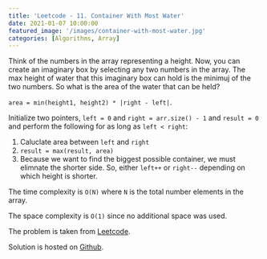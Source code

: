 ```yaml
---
title: 'Leetcode - 11. Container With Most Water'
date: 2021-01-07 10:00:00
featured_image: '/images/container-with-most-water.jpg'
categories: [Algorithms, Array]
---
```


Think of the numbers in the array representing a height. Now, you can create an imaginary box by selecting any two numbers in the array. The max height of water that this imaginary box can hold is the minimuj of the two numbers. So what is the area of the water that can be held? 

`area = min(height1, height2) * |right - left|`.

Initialize two pointers, `left = 0` and `right = arr.size() - 1` and `result = 0` and perform the following for as long as `left < right`:

1. Caluclate area between `left` and `right`
2. `result = max(result, area)`
3. Because we want to find the biggest possible container, we must elimnate the shorter side. So, either `left++` or `right--` depending on which height is shorter.

The time complexity is `O(N)` where `N` is the total number elements in the array.

The space complexity is `O(1)` since no additional space was used.

The problem is taken from [Leetcode](https://leetcode.com/problems/container-with-most-water/).

Solution is hosted on [Github](https://github.com/mohitathwani/leetcode_submissions/tree/main/problems/container_with_most_water).
